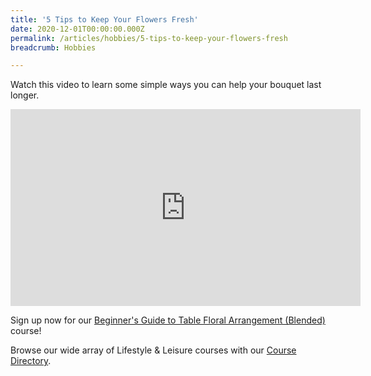 ```yaml
---
title: '5 Tips to Keep Your Flowers Fresh'
date: 2020-12-01T00:00:00.000Z
permalink: /articles/hobbies/5-tips-to-keep-your-flowers-fresh
breadcrumb: Hobbies

---
```


Watch this video to learn some simple ways you can help your bouquet last longer.

<iframe width="560" height="315" src="https://www.youtube.com/embed/1BNi6og8AKM?rel=0" frameborder="0" allow="accelerometer; autoplay; clipboard-write; encrypted-media; gyroscope; picture-in-picture" allowfullscreen></iframe>

Sign up now for our [Beginner's Guide to Table Floral Arrangement (Blended)](../../course-directory/lifestyle-and-leisure/#beginnerguidetotablefloralarrangementblendedcourses) course!

Browse our wide array of Lifestyle & Leisure courses with our [Course Directory](../../course-directory/lifestyle-and-leisure/).